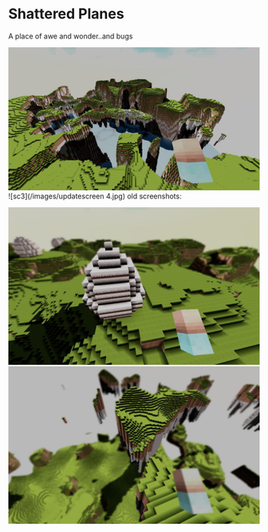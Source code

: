 Shattered Planes
=======================
A place of awe and wonder..and bugs

![sc2](/images/updatescreen3.jpg)
![sc3](/images/updatescreen 4.jpg)
old screenshots:  

![sc4](/images/eastereggcanyon.jpg)
![sc5](/images/Terasology-160326193805-1152x720.jpg)
